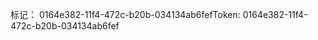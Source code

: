 <span data-ttu-id="848c0-101">标记： 0164e382-11f4-472c-b20b-034134ab6fef</span><span class="sxs-lookup"><span data-stu-id="848c0-101">Token: 0164e382-11f4-472c-b20b-034134ab6fef</span></span>
